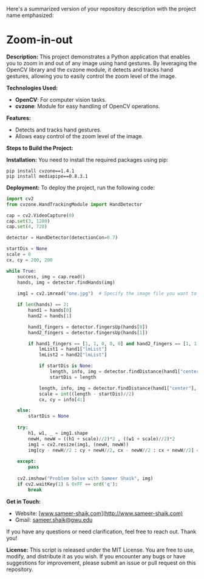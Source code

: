 Here's a summarized version of your repository description with the project name emphasized:

# Zoom-in-out

**Description:** This project demonstrates a Python application that enables you to zoom in and out of any image using hand gestures. By leveraging the OpenCV library and the cvzone module, it detects and tracks hand gestures, allowing you to easily control the zoom level of the image.

**Technologies Used:**
- **OpenCV**: For computer vision tasks.
- **cvzone**: Module for easy handling of OpenCV operations.

**Features:**
- Detects and tracks hand gestures.
- Allows easy control of the zoom level of the image.

**Steps to Build the Project:**

**Installation:**
You need to install the required packages using pip:
```
pip install cvzone==1.4.1
pip install mediapipe==0.8.3.1
```

**Deployment:**
To deploy the project, run the following code:
```python
import cv2
from cvzone.HandTrackingModule import HandDetector

cap = cv2.VideoCapture(0)
cap.set(3, 1280)
cap.set(4, 720)

detector = HandDetector(detectionCon=0.7)

startDis = None
scale = 0
cx, cy = 200, 200

while True:
    success, img = cap.read()
    hands, img = detector.findHands(img)
    
    img1 = cv2.imread("one.jpg")  # Specify the image file you want to use

    if len(hands) == 2:
        hand1 = hands[0]
        hand2 = hands[1]

        hand1_fingers = detector.fingersUp(hands[0])
        hand2_fingers = detector.fingersUp(hands[1])

        if hand1_fingers == [1, 1, 0, 0, 0] and hand2_fingers == [1, 1, 0, 0, 0]:
            lmList1 = hand1["lmList"]
            lmList2 = hand2["lmList"]

            if startDis is None:
                length, info, img = detector.findDistance(hand1["center"], hand2["center"], img)
                startDis = length

            length, info, img = detector.findDistance(hand1["center"], hand2["center"], img)
            scale = int((length - startDis)//2)
            cx, cy = info[4:]

    else:
        startDis = None
    
    try:
        h1, w1, _ = img1.shape
        newH, newW = ((h1 + scale)//2)*2 , ((w1 + scale)//2)*2
        img1 = cv2.resize(img1, (newH, newW))
        img[cy - newH//2 : cy + newH//2, cx - newW//2 : cx + newW//2] = img1
    
    except:
        pass
    
    cv2.imshow("Problem Solve with Sameer Shaik", img)
    if cv2.waitKey(1) & 0xFF == ord('q'):
        break
```

**Get in Touch:**
- Website: [www.sameer-shaik.com](http://www.sameer-shaik.com)
- Gmail: sameer.shaik@gwu.edu

If you have any questions or need clarification, feel free to reach out. Thank you!

**License:**
This script is released under the MIT License. You are free to use, modify, and distribute it as you wish. If you encounter any bugs or have suggestions for improvement, please submit an issue or pull request on this repository.
